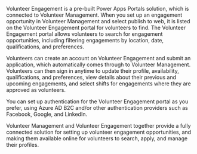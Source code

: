 Volunteer Engagement is a pre-built Power Apps Portals solution, which is connected to Volunteer Management. When you set up an engagement opportunity in Volunteer Management and select publish to web, it is listed on the Volunteer Engagement portal for volunteers to find. The Volunteer Engagement portal allows volunteers to search for engagement opportunities, including filtering engagements by location, date, qualifications, and preferences.

Volunteers can create an account on Volunteer Engagement and submit an application, which automatically comes through to Volunteer Management. Volunteers can then sign in anytime to update their profile, availability, qualifications, and preferences, view details about their previous and upcoming engagements, and select shifts for engagements where they are approved as volunteers.

You can set up authentication for the Volunteer Engagement portal as you prefer, using Azure AD B2C and/or other authentication providers such as Facebook, Google, and LinkedIn.

Volunteer Management and Volunteer Engagement together provide a fully connected solution for setting up volunteer engagement opportunities, and making them available online for volunteers to search, apply, and manage their profiles.